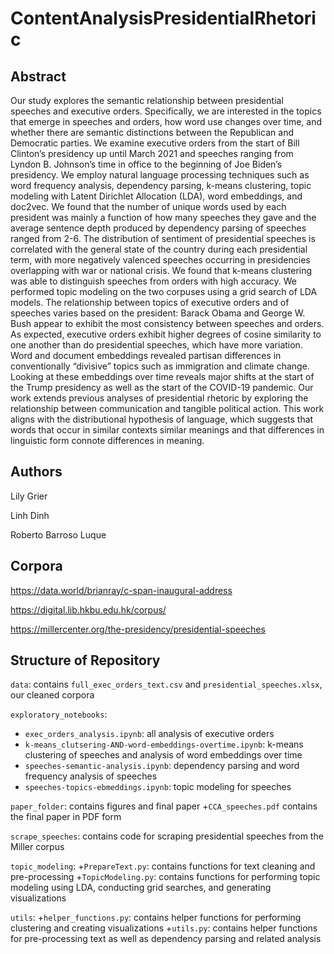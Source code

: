 # ContentAnalysisPresidentialRhetoric

## Abstract

Our study explores the semantic relationship between presidential speeches and executive orders. Specifically, we are interested in the topics that emerge in speeches and orders, how word use changes over time, and whether there are semantic distinctions between the Republican and Democratic parties. We examine executive orders from the start of Bill Clinton’s presidency up until March 2021 and speeches ranging from Lyndon B. Johnson’s time in office to the beginning of Joe Biden’s presidency. We employ natural language processing techniques such as word frequency analysis, dependency parsing, k-means clustering, topic modeling with Latent Dirichlet Allocation (LDA), word embeddings, and doc2vec. We found that the number of unique words used by each president was mainly a function of how many speeches they gave and the average sentence depth produced by dependency parsing of speeches ranged from 2-6. The distribution of sentiment of presidential speeches is correlated with the general state of the country during each presidential term, with more negatively valenced speeches occurring in presidencies overlapping with war or national crisis. We found that k-means clustering was able to distinguish speeches from orders with high accuracy. We performed topic modeling on the two corpuses using a grid search of LDA models. The relationship between topics of executive orders and of speeches varies based on the president: Barack Obama and George W. Bush appear to exhibit the most consistency between speeches and orders. As expected, executive orders exhibit higher degrees of cosine similarity to one another than do presidential speeches, which have more variation. Word and document embeddings revealed partisan differences in conventionally “divisive” topics such as immigration and climate change. Looking at these embeddings over time reveals major shifts at the start of the Trump presidency as well as the start of the COVID-19 pandemic. Our work extends previous analyses of presidential rhetoric by exploring the relationship between communication and tangible political action. This work aligns with the distributional hypothesis of language, which suggests that words that occur in similar contexts similar meanings and that differences in linguistic form connote differences in meaning. 


## Authors

Lily Grier

Linh Dinh

Roberto Barroso Luque

## Corpora

https://data.world/brianray/c-span-inaugural-address

https://digital.lib.hkbu.edu.hk/corpus/

https://millercenter.org/the-presidency/presidential-speeches

## Structure of Repository
`data`: contains `full_exec_orders_text.csv` and `presidential_speeches.xlsx`, our cleaned corpora

`exploratory_notebooks`:
+ `exec_orders_analysis.ipynb`: all analysis of executive orders
+ `k-means_clutsering-AND-word-embeddings-overtime.ipynb`: k-means clustering of speeches and analysis of word embeddings over time
+ `speeches-semantic-analysis.ipynb`: dependency parsing and word frequency analysis of speeches
+ `speeches-topics-ebmeddings.ipynb`: topic modeling for speeches

`paper_folder`: contains figures and final paper
+`CCA_speeches.pdf` contains the final paper in PDF form

`scrape_speeches`: contains code for scraping presidential speeches from the Miller corpus

`topic_modeling`:
+`PrepareText.py`: contains functions for text cleaning and pre-processing
+`TopicModeling.py`: contains functions for performing topic modeling using LDA, conducting grid searches, and generating visualizations

`utils`:
+`helper_functions.py`: contains helper functions for performing clustering and creating visualizations
+`utils.py`: contains helper functions for pre-processing text as well as dependency parsing and related analysis
